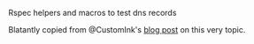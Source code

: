 Rspec helpers and macros to test dns records

Blatantly copied from @CustomInk's [blog post](http://technology.customink.com/blog/2012/07/31/easily-test-your-dns/) on this very topic.